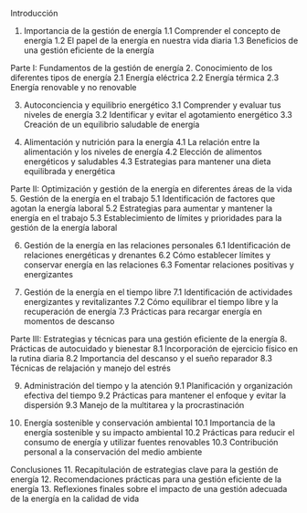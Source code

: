 Introducción
1. Importancia de la gestión de energía
   1.1 Comprender el concepto de energía
   1.2 El papel de la energía en nuestra vida diaria
   1.3 Beneficios de una gestión eficiente de la energía

Parte I: Fundamentos de la gestión de energía
2. Conocimiento de los diferentes tipos de energía
   2.1 Energía eléctrica
   2.2 Energía térmica
   2.3 Energía renovable y no renovable

3. Autoconciencia y equilibrio energético
   3.1 Comprender y evaluar tus niveles de energía
   3.2 Identificar y evitar el agotamiento energético
   3.3 Creación de un equilibrio saludable de energía

4. Alimentación y nutrición para la energía
   4.1 La relación entre la alimentación y los niveles de energía
   4.2 Elección de alimentos energéticos y saludables
   4.3 Estrategias para mantener una dieta equilibrada y energética

Parte II: Optimización y gestión de la energía en diferentes áreas de la vida
5. Gestión de la energía en el trabajo
   5.1 Identificación de factores que agotan la energía laboral
   5.2 Estrategias para aumentar y mantener la energía en el trabajo
   5.3 Establecimiento de límites y prioridades para la gestión de la energía laboral

6. Gestión de la energía en las relaciones personales
   6.1 Identificación de relaciones energéticas y drenantes
   6.2 Cómo establecer límites y conservar energía en las relaciones
   6.3 Fomentar relaciones positivas y energizantes

7. Gestión de la energía en el tiempo libre
   7.1 Identificación de actividades energizantes y revitalizantes
   7.2 Cómo equilibrar el tiempo libre y la recuperación de energía
   7.3 Prácticas para recargar energía en momentos de descanso

Parte III: Estrategias y técnicas para una gestión eficiente de la energía
8. Prácticas de autocuidado y bienestar
   8.1 Incorporación de ejercicio físico en la rutina diaria
   8.2 Importancia del descanso y el sueño reparador
   8.3 Técnicas de relajación y manejo del estrés

9. Administración del tiempo y la atención
   9.1 Planificación y organización efectiva del tiempo
   9.2 Prácticas para mantener el enfoque y evitar la dispersión
   9.3 Manejo de la multitarea y la procrastinación

10. Energía sostenible y conservación ambiental
    10.1 Importancia de la energía sostenible y su impacto ambiental
    10.2 Prácticas para reducir el consumo de energía y utilizar fuentes renovables
    10.3 Contribución personal a la conservación del medio ambiente

Conclusiones
11. Recapitulación de estrategias clave para la gestión de energía
12. Recomendaciones prácticas para una gestión eficiente de la energía
13. Reflexiones finales sobre el impacto de una gestión adecuada de la energía en la calidad de vida

